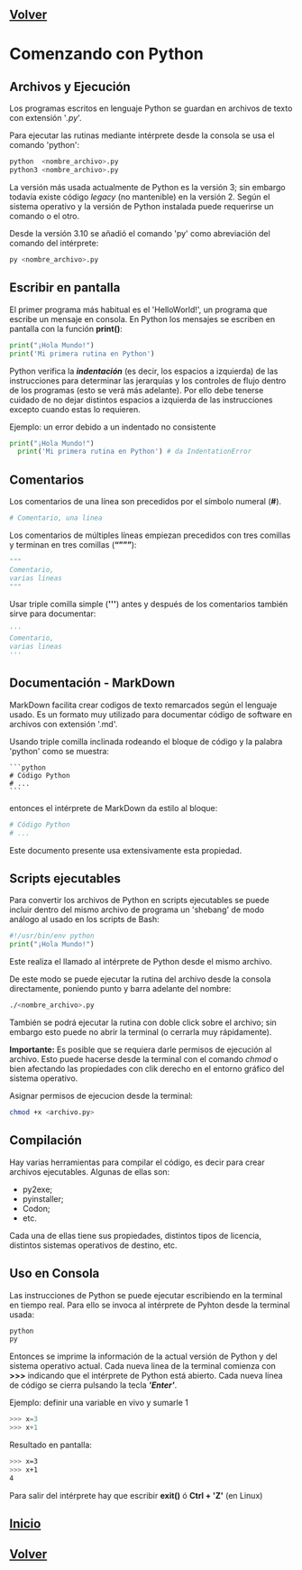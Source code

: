 <a name="top"></a>

## [Volver](../Python.md#comenzando-con-python)

# Comenzando con Python


## Archivos y Ejecución

Los programas escritos en lenguaje Python se guardan en archivos de texto con extensión '*.py*'.

Para ejecutar las rutinas mediante intérprete desde la consola  se usa el comando 'python':

```bash
python  <nombre_archivo>.py
python3 <nombre_archivo>.py 
```
La versión más usada actualmente de Python es la versión 3; sin embargo todavía existe código *legacy* (no mantenible) en la versión 2. Según el sistema operativo y la versión de Python instalada puede requerirse un comando o el otro.

Desde la versión 3.10 se añadió el comando 'py' como abreviación del comando del intérprete:

```bash
py <nombre_archivo>.py
```

## Escribir en pantalla

El primer programa más habitual es el 'HelloWorld!', un programa que escribe un mensaje en consola. En Python los mensajes se escriben en pantalla con la función **print()**:

```python
print("¡Hola Mundo!")
print('Mi primera rutina en Python')
```

Python verifica la ***indentación*** (es decir, los espacios a izquierda) de las instrucciones para determinar las jerarquías y los controles de flujo dentro de los programas (esto se verá más adelante). Por ello debe tenerse cuidado de no dejar distintos espacios a izquierda de las instrucciones excepto cuando estas lo requieren. 

Ejemplo: un error debido a un indentado no consistente
```python
print("¡Hola Mundo!")
  print('Mi primera rutina en Python') # da IndentationError
```


## Comentarios 
Los comentarios de una línea son precedidos por el símbolo numeral (**#**).
```python
# Comentario, una linea
```
Los comentarios de múltiples líneas empiezan precedidos con tres comillas y terminan en tres comillas (**“”””**): 

```python
"""
Comentario, 
varias lineas
"""
```
Usar triple comilla simple (**\'\'\'**) antes y después de los comentarios también sirve para documentar:
```python
'''
Comentario, 
varias lineas
'''
```

## Documentación - MarkDown

MarkDown facilita crear codigos de texto remarcados según el lenguaje usado. Es un formato muy utilizado para documentar  código de software en archivos con extensión '.md'.

Usando triple comilla inclinada rodeando el bloque de código y la palabra 'python' como se muestra: 

    ```python
    # Código Python
    # ...
    ```

entonces el intérprete de MarkDown da estilo al bloque:

```python
# Código Python
# ...
```
Este documento presente usa extensivamente esta propiedad.


## Scripts ejecutables

Para convertir los archivos de Python en scripts ejecutables se puede incluir dentro del mismo archivo de programa un 'shebang' de modo análogo al usado en los scripts de Bash:
```python
#!/usr/bin/env python
print("¡Hola Mundo!")
```
Este realiza el llamado al intérprete de Python desde el mismo archivo. 

De este modo se puede ejecutar la rutina del archivo desde la consola directamente, poniendo punto y barra adelante del nombre:
```bash
./<nombre_archivo>.py
```
También se podrá ejecutar la rutina con doble click sobre el archivo; sin embargo esto puede no abrir la terminal (o cerrarla muy rápidamente).

**Importante:** Es posible que se requiera darle permisos de ejecución al archivo. Esto puede hacerse desde la terminal con el comando *chmod* o bien afectando las propiedades con clik derecho en el entorno gráfico del sistema operativo.

Asignar permisos de ejecucion desde la terminal:
```bash
chmod +x <archivo.py>
```

## Compilación

Hay varias herramientas para compilar el código, es decir para crear archivos ejecutables. Algunas de ellas son:
- py2exe;
- pyinstaller;
- Codon;
- etc.

Cada una de ellas tiene sus propiedades, distintos tipos de licencia, distintos sistemas operativos de destino, etc.


## Uso en Consola

Las instrucciones de Python se puede ejecutar escribiendo en la terminal en tiempo real. Para ello se invoca al intérprete de Pyhton desde la terminal usada:

```bash
python
py
```

Entonces se imprime la información de la actual versión de Python y del sistema operativo actual. Cada nueva linea de la terminal comienza con **\>\>\>** indicando que el intérprete de Python está abierto. Cada nueva línea de código se cierra pulsando la tecla ***'Enter'***.


Ejemplo: definir una variable en vivo y sumarle 1
```python
>>> x=3
>>> x+1
```
Resultado en pantalla:
```bash
>>> x=3
>>> x+1
4
```

Para salir del intérprete hay que escribir **exit()** ó **Ctrl + 'Z'** (en Linux)



## [Inicio](#comenzando-con-python)

## [Volver](../Python.md#comenzando-con-python)